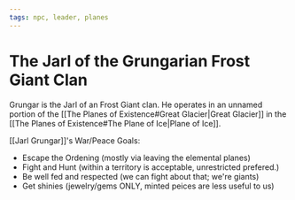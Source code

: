 ```yaml
---
tags: npc, leader, planes
---
```

# The Jarl of the Grungarian Frost Giant Clan

Grungar is the Jarl of an Frost Giant clan. He operates in an unnamed portion of the [[The Planes of Existence#Great Glacier|Great Glacier]] in the [[The Planes of Existence#The Plane of Ice|Plane of Ice]]. 

[[Jarl Grungar]]'s War/Peace Goals:

- Escape the Ordening (mostly via leaving the elemental planes)
- Fight and Hunt (within a territory is acceptable, unrestricted prefered.)
- Be well fed and respected (we can fight about that; we're giants)
- Get shinies (jewelry/gems ONLY, minted peices are less useful to us)